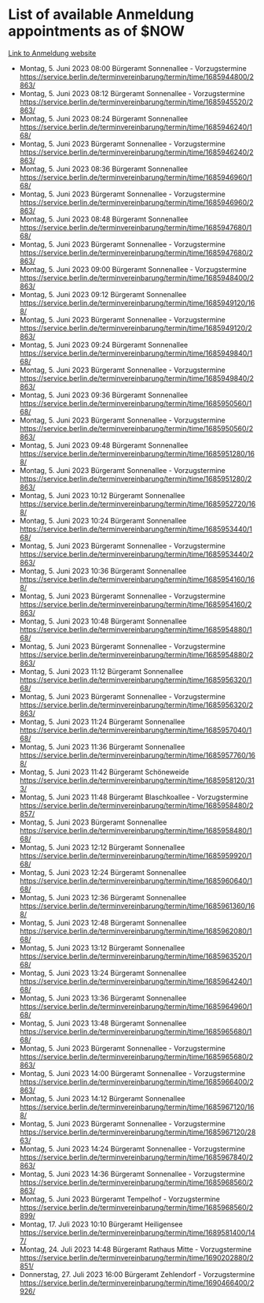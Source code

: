 # List of available Anmeldung appointments as of $NOW
[Link to Anmeldung website](https://service.berlin.de/terminvereinbarung/termin/tag.php?termin=1&anliegen[]=120686&dienstleisterlist=122210,122217,327316,122219,327312,122227,327314,122231,327346,122243,327348,122254,122252,329742,122260,329745,122262,329748,122271,327278,122273,327274,122277,327276,330436,122280,327294,122282,327290,122284,327292,122291,327270,122285,327266,122286,327264,122296,327268,150230,329760,122297,327286,122294,327284,122312,329763,122314,329775,122304,327330,122311,327334,122309,327332,317869,122281,327352,122279,329772,122283,122276,327324,122274,327326,122267,329766,122246,327318,122251,327320,122257,327322,122208,327298,122226,327300&herkunft=http%3A%2F%2Fservice.berlin.de%2Fdienstleistung%2F120686%2F)
- Montag, 5. Juni 2023 08:00 Bürgeramt Sonnenallee - Vorzugstermine https://service.berlin.de/terminvereinbarung/termin/time/1685944800/2863/
- Montag, 5. Juni 2023 08:12 Bürgeramt Sonnenallee - Vorzugstermine https://service.berlin.de/terminvereinbarung/termin/time/1685945520/2863/
- Montag, 5. Juni 2023 08:24 Bürgeramt Sonnenallee https://service.berlin.de/terminvereinbarung/termin/time/1685946240/168/
- Montag, 5. Juni 2023  Bürgeramt Sonnenallee - Vorzugstermine https://service.berlin.de/terminvereinbarung/termin/time/1685946240/2863/
- Montag, 5. Juni 2023 08:36 Bürgeramt Sonnenallee https://service.berlin.de/terminvereinbarung/termin/time/1685946960/168/
- Montag, 5. Juni 2023  Bürgeramt Sonnenallee - Vorzugstermine https://service.berlin.de/terminvereinbarung/termin/time/1685946960/2863/
- Montag, 5. Juni 2023 08:48 Bürgeramt Sonnenallee https://service.berlin.de/terminvereinbarung/termin/time/1685947680/168/
- Montag, 5. Juni 2023  Bürgeramt Sonnenallee - Vorzugstermine https://service.berlin.de/terminvereinbarung/termin/time/1685947680/2863/
- Montag, 5. Juni 2023 09:00 Bürgeramt Sonnenallee - Vorzugstermine https://service.berlin.de/terminvereinbarung/termin/time/1685948400/2863/
- Montag, 5. Juni 2023 09:12 Bürgeramt Sonnenallee https://service.berlin.de/terminvereinbarung/termin/time/1685949120/168/
- Montag, 5. Juni 2023  Bürgeramt Sonnenallee - Vorzugstermine https://service.berlin.de/terminvereinbarung/termin/time/1685949120/2863/
- Montag, 5. Juni 2023 09:24 Bürgeramt Sonnenallee https://service.berlin.de/terminvereinbarung/termin/time/1685949840/168/
- Montag, 5. Juni 2023  Bürgeramt Sonnenallee - Vorzugstermine https://service.berlin.de/terminvereinbarung/termin/time/1685949840/2863/
- Montag, 5. Juni 2023 09:36 Bürgeramt Sonnenallee https://service.berlin.de/terminvereinbarung/termin/time/1685950560/168/
- Montag, 5. Juni 2023  Bürgeramt Sonnenallee - Vorzugstermine https://service.berlin.de/terminvereinbarung/termin/time/1685950560/2863/
- Montag, 5. Juni 2023 09:48 Bürgeramt Sonnenallee https://service.berlin.de/terminvereinbarung/termin/time/1685951280/168/
- Montag, 5. Juni 2023  Bürgeramt Sonnenallee - Vorzugstermine https://service.berlin.de/terminvereinbarung/termin/time/1685951280/2863/
- Montag, 5. Juni 2023 10:12 Bürgeramt Sonnenallee https://service.berlin.de/terminvereinbarung/termin/time/1685952720/168/
- Montag, 5. Juni 2023 10:24 Bürgeramt Sonnenallee https://service.berlin.de/terminvereinbarung/termin/time/1685953440/168/
- Montag, 5. Juni 2023  Bürgeramt Sonnenallee - Vorzugstermine https://service.berlin.de/terminvereinbarung/termin/time/1685953440/2863/
- Montag, 5. Juni 2023 10:36 Bürgeramt Sonnenallee https://service.berlin.de/terminvereinbarung/termin/time/1685954160/168/
- Montag, 5. Juni 2023  Bürgeramt Sonnenallee - Vorzugstermine https://service.berlin.de/terminvereinbarung/termin/time/1685954160/2863/
- Montag, 5. Juni 2023 10:48 Bürgeramt Sonnenallee https://service.berlin.de/terminvereinbarung/termin/time/1685954880/168/
- Montag, 5. Juni 2023  Bürgeramt Sonnenallee - Vorzugstermine https://service.berlin.de/terminvereinbarung/termin/time/1685954880/2863/
- Montag, 5. Juni 2023 11:12 Bürgeramt Sonnenallee https://service.berlin.de/terminvereinbarung/termin/time/1685956320/168/
- Montag, 5. Juni 2023  Bürgeramt Sonnenallee - Vorzugstermine https://service.berlin.de/terminvereinbarung/termin/time/1685956320/2863/
- Montag, 5. Juni 2023 11:24 Bürgeramt Sonnenallee https://service.berlin.de/terminvereinbarung/termin/time/1685957040/168/
- Montag, 5. Juni 2023 11:36 Bürgeramt Sonnenallee https://service.berlin.de/terminvereinbarung/termin/time/1685957760/168/
- Montag, 5. Juni 2023 11:42 Bürgeramt Schöneweide https://service.berlin.de/terminvereinbarung/termin/time/1685958120/313/
- Montag, 5. Juni 2023 11:48 Bürgeramt Blaschkoallee - Vorzugstermine https://service.berlin.de/terminvereinbarung/termin/time/1685958480/2857/
- Montag, 5. Juni 2023  Bürgeramt Sonnenallee https://service.berlin.de/terminvereinbarung/termin/time/1685958480/168/
- Montag, 5. Juni 2023 12:12 Bürgeramt Sonnenallee https://service.berlin.de/terminvereinbarung/termin/time/1685959920/168/
- Montag, 5. Juni 2023 12:24 Bürgeramt Sonnenallee https://service.berlin.de/terminvereinbarung/termin/time/1685960640/168/
- Montag, 5. Juni 2023 12:36 Bürgeramt Sonnenallee https://service.berlin.de/terminvereinbarung/termin/time/1685961360/168/
- Montag, 5. Juni 2023 12:48 Bürgeramt Sonnenallee https://service.berlin.de/terminvereinbarung/termin/time/1685962080/168/
- Montag, 5. Juni 2023 13:12 Bürgeramt Sonnenallee https://service.berlin.de/terminvereinbarung/termin/time/1685963520/168/
- Montag, 5. Juni 2023 13:24 Bürgeramt Sonnenallee https://service.berlin.de/terminvereinbarung/termin/time/1685964240/168/
- Montag, 5. Juni 2023 13:36 Bürgeramt Sonnenallee https://service.berlin.de/terminvereinbarung/termin/time/1685964960/168/
- Montag, 5. Juni 2023 13:48 Bürgeramt Sonnenallee https://service.berlin.de/terminvereinbarung/termin/time/1685965680/168/
- Montag, 5. Juni 2023  Bürgeramt Sonnenallee - Vorzugstermine https://service.berlin.de/terminvereinbarung/termin/time/1685965680/2863/
- Montag, 5. Juni 2023 14:00 Bürgeramt Sonnenallee - Vorzugstermine https://service.berlin.de/terminvereinbarung/termin/time/1685966400/2863/
- Montag, 5. Juni 2023 14:12 Bürgeramt Sonnenallee https://service.berlin.de/terminvereinbarung/termin/time/1685967120/168/
- Montag, 5. Juni 2023  Bürgeramt Sonnenallee - Vorzugstermine https://service.berlin.de/terminvereinbarung/termin/time/1685967120/2863/
- Montag, 5. Juni 2023 14:24 Bürgeramt Sonnenallee - Vorzugstermine https://service.berlin.de/terminvereinbarung/termin/time/1685967840/2863/
- Montag, 5. Juni 2023 14:36 Bürgeramt Sonnenallee - Vorzugstermine https://service.berlin.de/terminvereinbarung/termin/time/1685968560/2863/
- Montag, 5. Juni 2023  Bürgeramt Tempelhof - Vorzugstermine https://service.berlin.de/terminvereinbarung/termin/time/1685968560/2899/
- Montag, 17. Juli 2023 10:10 Bürgeramt Heiligensee https://service.berlin.de/terminvereinbarung/termin/time/1689581400/147/
- Montag, 24. Juli 2023 14:48 Bürgeramt Rathaus Mitte - Vorzugstermine https://service.berlin.de/terminvereinbarung/termin/time/1690202880/2851/
- Donnerstag, 27. Juli 2023 16:00 Bürgeramt Zehlendorf - Vorzugstermine https://service.berlin.de/terminvereinbarung/termin/time/1690466400/2926/
